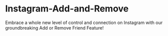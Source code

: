# Instagram-Add-and-Remove
Embrace a whole new level of control and connection on Instagram with our groundbreaking Add or Remove Friend Feature!
